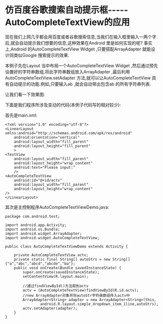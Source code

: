 # 仿百度谷歌搜索自动提示框-----AutoCompleteTextView的应用
现在我们上网几乎都会用百度或者谷歌搜索信息,当我们在输入框里输入一两个字后,就会自动提示我们想要的信息,这种效果在Android 里是如何实现的呢? 事实上,Android 的AutoCompleteTextView Widget ,只要搭配ArrayAdapter 就能设计同类似Google 搜索提示的效果.



本例子先在Layout 当中布局一个AutoCompleteTextView Widget ,然后通过预先设置好的字符串数组,将此字符串数组放入ArrayAdapter ,最后利用AutoCompleteTextView.setAdapter 方法,就可以让AutoCompleteTextView 具有自动提示的功能.例如,只要输入ab ,就会自动带出包含ab 的所有字符串列表.



让我们看一下效果图:







下面是我们程序所涉及变动的代码(本例子代码写的相对较少):



首先是main.xml:


```
<?xml version="1.0" encoding="utf-8"?>
<LinearLayout xmlns:android="http://schemas.android.com/apk/res/android"
    android:orientation="vertical"
    android:layout_width="fill_parent"
    android:layout_height="fill_parent"
    >
<TextView
    android:layout_width="fill_parent"
    android:layout_height="wrap_content"
    android:text="Please input:"
    />
<AutoCompleteTextView
    android:id="@+id/actv"
    android:layout_width="fill_parent"
    android:layout_height="wrap_content"
/>
</LinearLayout>
```
其次是主控制程序AutoCompleteTextViewDemo.java:


```
package com.android.test;

import android.app.Activity;
import android.os.Bundle;
import android.widget.ArrayAdapter;
import android.widget.AutoCompleteTextView;

public class AutoCompleteTextViewDemo extends Activity {

    private AutoCompleteTextView actv;
    private static final String[] autoStrs = new String[]{"a","abc","abcd","abcde","ba"};
    public void onCreate(Bundle savedInstanceState) {
        super.onCreate(savedInstanceState);
        setContentView(R.layout.main);

        //通过findViewById()方法取到actv
        actv = (AutoCompleteTextView)findViewById(R.id.actv);
        //new ArrayAdapter对象并将autoStr字符串数组传入actv中
        ArrayAdapter<String> adapter = new ArrayAdapter<String>(this,
                android.R.layout.simple_dropdown_item_1line,autoStrs);
        actv.setAdapter(adapter);
    }
}
```